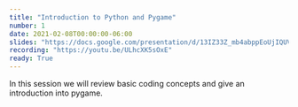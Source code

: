 ```yaml
---
title: "Introduction to Python and Pygame"
number: 1
date: 2021-02-08T00:00:00-06:00
slides: "https://docs.google.com/presentation/d/13IZ33Z_mb4abppEoUjIQUVC2FcxJj0Hc6ex-NPITxUo/edit#slide=id.g8d84a60dfe_0_0"
recording: "https://youtu.be/ULhcXK5sOxE"
ready: True
---
```


In this session we will review basic coding concepts and give an introduction into pygame.
